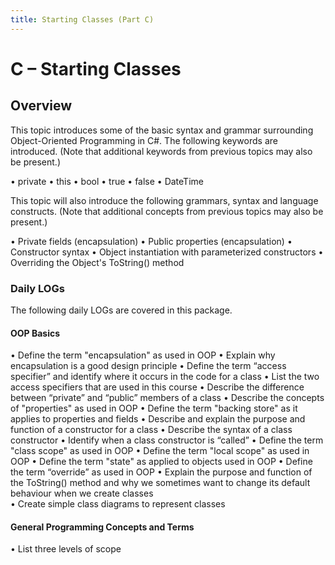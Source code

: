 ```yaml
---
title: Starting Classes (Part C)
---
```

# C – Starting Classes

## Overview

This topic introduces some of the basic syntax and grammar surrounding Object-Oriented Programming in C#. The following keywords are introduced. (Note that additional keywords from previous topics may also be present.)

• private 
• this 
• bool
• true 
• false
• DateTime

This topic will also introduce the following grammars, syntax and language constructs. (Note that additional concepts from previous topics may also be present.) 

• Private fields (encapsulation) 
• Public properties (encapsulation) 
• Constructor syntax 
• Object instantiation with parameterized constructors 
• Overriding the Object's ToString() method

### Daily LOGs

The following daily LOGs are covered in this package. 

#### OOP Basics

• Define the term "encapsulation" as used in OOP 
• Explain why encapsulation is a good design principle 
• Define the term “access specifier” and identify where it occurs in the code for a class
• List the two access specifiers that are used in this course
• Describe the difference between “private” and “public” members of a class
• Describe the concepts of "properties" as used in OOP 
• Define the term "backing store" as it applies to properties and fields
• Describe and explain the purpose and function of a constructor for a class
• Describe the syntax of a class constructor
• Identify when a class constructor is “called”
• Define the term "class scope" as used in OOP 
• Define the term "local scope" as used in OOP 
• Define the term "state" as applied to objects used in OOP 
• Define the term “override” as used in OOP
• Explain the purpose and function of the ToString() method and why we sometimes want to change its default behaviour when we create classes  
• Create simple class diagrams to represent classes 

#### General Programming Concepts and Terms 

• List three levels of scope
